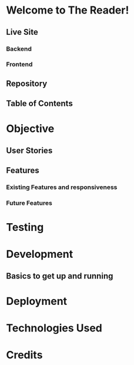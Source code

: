 # Welcome to The Reader!

## **Live Site**

### **Backend**

### **Frontend**

## **Repository**

## **Table of Contents**

# **Objective**

## **User Stories**

## **Features**

### **Existing Features and responsiveness**

### **Future Features**

# **Testing**

# **Development**

## **Basics to get up and running**

# **Deployment**

# **Technologies Used**

# **Credits**
